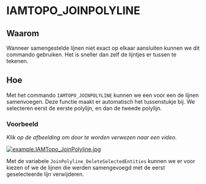 # IAMTOPO\_JOINPOLYLINE

## Waarom

Wanneer samengestelde lijnen niet exact op elkaar aansluiten kunnen we dit commando gebruiken. Het is sneller dan zelf de lijntjes er tussen te tekenen.

## Hoe

Met het commando `IAMTOPO_JOINPOLYLINE` kunnen we een voor een de lijnen samenvoegen. Deze functie maakt er automatisch het tussenstukje bij.
We selecteren eerst de eerste polylijn, en dan de tweede polylijn.

### Voorbeeld

*Klik op de afbeelding om door te worden verwezen naar een video.*

[![example.IAMTopo_JoinPolyline.jpg](https://bitbucket.org/repo/7z4zyGe/images/3590198103-example.IAMTopo_JoinPolyline.jpg)](https://www.youtube.com/embed/9rn6PiJRF1I)

Met de variabele `JoinPolyline_DeleteSelectedEntities` kunnen we er voor kiezen of we de lijnen die werden samengevoegd met de eerst geselecteerde lijn verwijderen.